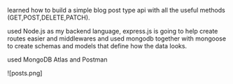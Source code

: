 learned how to build a simple blog post type api with all the useful methods (GET,POST,DELETE,PATCH).

used Node.js as my backend language, express.js is going to help create routes easier and middlewares and used mongodb together with mongoose to create schemas and models that define how the data looks.

used MongoDB Atlas and Postman

![posts.png]
